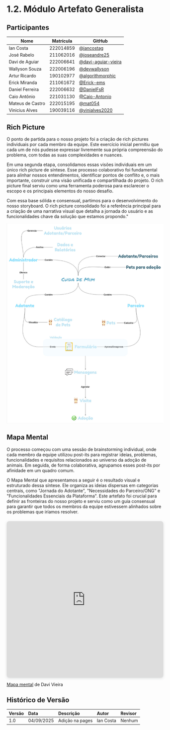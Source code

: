 # 1.2. Módulo Artefato Generalista

## Participantes

| Nome | Matrícula | GitHub |
|------|-----------|--------|
| Ian Costa | 222014859 | [@iancostag](https://github.com/iancostag) |
| José Rabelo | 211062016 | [@joseandre25](https://github.com/joseandre25) |
| Davi de Aguiar | 222006641 | [@davi-aguiar-vieira](https://github.com/davi-aguiar-vieira) |
| Wallyson Souza | 222006196 | [@devwallyson](https://github.com/devwallyson) |
| Artur Ricardo | 190102977 | [@algorithmorphic](https://github.com/algorithmorphic) |
| Erick Miranda | 211061672 | [@Erick-ems](https://github.com/Erick-ems) |
| Daniel Ferreira | 222006632 | [@DanielFsR](https://github.com/DanielFsR) |
| Caio Antônio | 221031130 | [@Caio-Antonio](https://github.com/Caio-Antonio) |
| Mateus de Castro | 222015195 | [@mat054](https://github.com/mat054) |
| Vinicius Alves | 190039116 | [@vinialves2020](https://github.com/vinialves2020) |


## Rich Picture

O ponto de partida para o nosso projeto foi a criação de rich pictures individuais por cada membro da equipe. Este exercício inicial permitiu que cada um de nós pudesse expressar livremente sua própria compreensão do problema, com todas as suas complexidades e nuances.

Em uma segunda etapa, consolidamos essas visões individuais em um único rich picture de síntese. Esse processo colaborativo foi fundamental para alinhar nossos entendimentos, identificar pontos de conflito e, o mais importante, construir uma visão unificada e compartilhada do projeto. O rich picture final serviu como uma ferramenta poderosa para esclarecer o escopo e os principais elementos do nosso desafio.

Com essa base sólida e consensual, partimos para o desenvolvimento do nosso storyboard. O rich picture consolidado foi a referência principal para a criação de uma narrativa visual que detalha a jornada do usuário e as funcionalidades chave da solução que estamos propondo."

![Rich Picture](../assets/rich_picture.jpg) 

## Mapa Mental

O processo começou com uma sessão de brainstorming individual, onde cada membro da equipe utilizou post-its para registrar ideias, problemas, funcionalidades e requisitos relacionados ao universo da adoção de animais. Em seguida, de forma colaborativa, agrupamos esses post-its por afinidade em um quadro comum.

O Mapa Mental que apresentamos a seguir é o resultado visual e estruturado dessa síntese. Ele organiza as ideias dispersas em categorias centrais, como "Jornada do Adotante", "Necessidades do Parceiro/ONG" e "Funcionalidades Essenciais da Plataforma". Este artefato foi crucial para definir as fronteiras do nosso projeto e serviu como um guia consensual para garantir que todos os membros da equipe estivessem alinhados sobre os problemas que iríamos resolver.


<div style="position: relative; width: 100%; height: 0; padding-top: 100.0000%;
 padding-bottom: 0; box-shadow: 0 2px 8px 0 rgba(63,69,81,0.16); margin-top: 1.6em; margin-bottom: 0.9em; overflow: hidden;
 border-radius: 8px; will-change: transform;">
  <iframe loading="lazy" style="position: absolute; width: 100%; height: 100%; top: 0; left: 0; border: none; padding: 0;margin: 0;"
    src="https://www.canva.com/design/DAGx-0p9UKA/o2CtKGa6lX8ZrbboRw6gUw/view?embed" allowfullscreen="allowfullscreen" allow="fullscreen">
  </iframe>
</div>
<a href="https:&#x2F;&#x2F;www.canva.com&#x2F;design&#x2F;DAGx-0p9UKA&#x2F;o2CtKGa6lX8ZrbboRw6gUw&#x2F;view?utm_content=DAGx-0p9UKA&amp;utm_campaign=designshare&amp;utm_medium=embeds&amp;utm_source=link" target="_blank" rel="noopener">Mapa mental</a> de Davi Vieira



## Histórico de Versão

| Versão | Data | Descrição | Autor | Revisor |
| :--- | :--- | :--- | :--- | :--- |
| 1.0 | 04/09/2025 | Adição na pages | Ian Costa | Nenhum |
